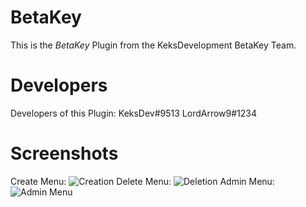 # BetaKey
  This is the *BetaKey* Plugin from the KeksDevelopment BetaKey Team.
  
# Developers
  Developers of this Plugin:
  KeksDev#9513
  LordArrow9#1234

# Screenshots
   Create Menu:
   ![Creation](https://cdn.discordapp.com/attachments/805482129144152084/805759395576545280/Screenshot_20210201-121856.png)
   Delete Menu:
   ![Deletion](https://cdn.discordapp.com/attachments/805482129144152084/805759396021665833/Screenshot_20210201-121846.png)
   Admin Menu:
   ![Admin Menu](https://cdn.discordapp.com/attachments/805482129144152084/805759396260347954/Screenshot_20210201-121758.png)
